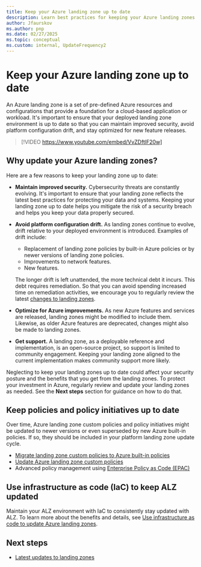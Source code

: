 ```yaml
---
title: Keep your Azure landing zone up to date
description: Learn best practices for keeping your Azure landing zones up to date.
author: Jfaurskov
ms.author: pnp
ms.date: 02/27/2025
ms.topic: conceptual
ms.custom: internal, UpdateFrequency2
---
```


# Keep your Azure landing zone up to date

An Azure landing zone is a set of pre-defined Azure resources and configurations that provide a foundation for a cloud-based application or workload. It's important to ensure that your deployed landing zone environment is up to date so that you can maintain improved security, avoid platform configuration drift, and stay optimized for new feature releases.

> [!VIDEO https://www.youtube.com/embed/VvZDftlF20w]

## Why update your Azure landing zones?

Here are a few reasons to keep your landing zone up to date:

- **Maintain improved security.** Cybersecurity threats are constantly evolving. It's important to ensure that your landing zone reflects the latest best practices for protecting your data and systems. Keeping your landing zone up to date helps you mitigate the risk of a security breach and helps you keep your data properly secured.
- **Avoid platform configuration drift.** As landing zones continue to evolve, drift relative to your deployed environment is introduced. Examples of drift include:
    - Replacement of landing zone policies by built-in Azure policies or by newer versions of landing zone policies.
    - Improvements to network features.
    - New features.
    
    The longer drift is left unattended, the more technical debt it incurs. This debt requires remediation. So that you can avoid spending increased time on remediation activities, we encourage you to regularly review the latest [changes to landing zones](https://github.com/Azure/Enterprise-Scale/wiki/Whats-new).
- **Optimize for Azure improvements.** As new Azure features and services are released, landing zones might be modified to include them. Likewise, as older Azure features are deprecated, changes might also be made to landing zones.
- **Get support.** A landing zone, as a deployable reference and implementation, is an open-source project, so support is limited to community engagement. Keeping your landing zone aligned to the current implementation makes community support more likely.

Neglecting to keep your landing zones up to date could affect your security posture and the benefits that you get from the landing zones. To protect your investment in Azure, regularly review and update your landing zones as needed. See the **Next steps** section for guidance on how to do that.

## Keep policies and policy initiatives up to date

Over time, Azure landing zone custom policies and policy initiatives might be updated to newer versions or even superseded by new Azure built-in policies. If so, they should be included in your platform landing zone update cycle.

- [Migrate landing zone custom policies to Azure built-in policies](./migrate-azure-landing-zone-policies.md)
- [Update Azure landing zone custom policies](./update-custom-policies.md)
- Advanced policy management using [Enterprise Policy as Code (EPAC)](../../policy-management/enterprise-policy-as-code.md)

## Use infrastructure as code (IaC) to keep ALZ updated

Maintain your ALZ environment with IaC to consistently stay updated with ALZ. To learn more about the benefits and details, see [Use infrastructure as code to update Azure landing zones](/azure/cloud-adoption-framework/manage/infrastructure-as-code-updates).

## Next steps

- [Latest updates to landing zones](https://github.com/Azure/Enterprise-Scale/wiki/Whats-new)